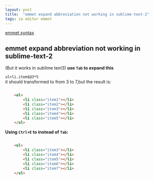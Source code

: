 ```yaml
---
layout: post
title:  "emmet expand abbreviation not working in sublime-text-2"
tags: za editor emmet
---
```


[emmet syntax](http://docs.emmet.io/abbreviations/syntax/)

## emmet expand abbreviation not working in sublime-text-2
(But it works in sublime text3)
**use `Tab` to expand this**

`ul>li.item$@3*5`  
it should transformed to from 3 to 7,but the result is:
	
```html

	<ul>
	    <li class="item1"></li>
	    <li class="item2"></li>
	    <li class="item3"></li>
	    <li class="item4"></li>
	    <li class="item5"></li>
	</ul>
```


**Using `Ctrl+E` to instead of `Tab`:**

```html

	<ul>
	    <li class="item3"></li>
	    <li class="item4"></li>
	    <li class="item5"></li>
	    <li class="item6"></li>
	    <li class="item7"></li>
	</ul>
``` 

